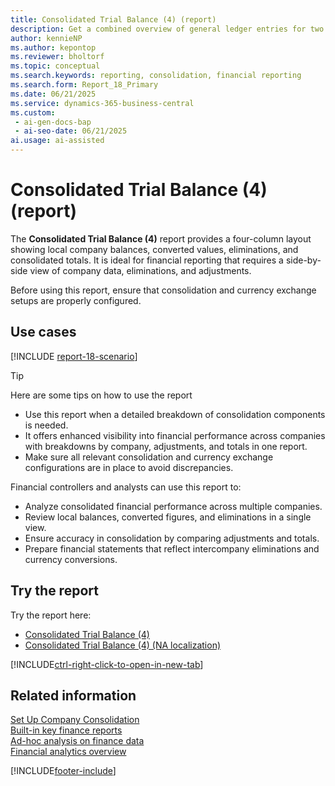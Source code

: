 ```yaml
---
title: Consolidated Trial Balance (4) (report)
description: Get a combined overview of general ledger entries for two or more companies in one consolidated company. This version of the report lets you display up to four business units as columns. Use this report to analyze consolidated financial data from multiple companies.
author: kennieNP
ms.author: kepontop
ms.reviewer: bholtorf
ms.topic: conceptual
ms.search.keywords: reporting, consolidation, financial reporting
ms.search.form: Report_18_Primary
ms.date: 06/21/2025
ms.service: dynamics-365-business-central
ms.custom:
 - ai-gen-docs-bap
 - ai-seo-date: 06/21/2025
ai.usage: ai-assisted
---
```


# Consolidated Trial Balance (4) (report)

The **Consolidated Trial Balance (4)** report provides a four-column layout showing local company balances, converted values, eliminations, and consolidated totals. It is ideal for financial reporting that requires a side-by-side view of company data, eliminations, and adjustments.

Before using this report, ensure that consolidation and currency exchange setups are properly configured.

## Use cases

[!INCLUDE [report-18-scenario](../includes/report-18-scenario-include.md)]

> [!TIP]
> Here are some tips on how to use the report
> * Use this report when a detailed breakdown of consolidation components is needed.
> * It offers enhanced visibility into financial performance across companies with breakdowns by company, adjustments, and totals in one report.
> * Make sure all relevant consolidation and currency exchange configurations are in place to avoid discrepancies.

Financial controllers and analysts can use this report to:

* Analyze consolidated financial performance across multiple companies.
* Review local balances, converted figures, and eliminations in a single view.
* Ensure accuracy in consolidation by comparing adjustments and totals.
* Prepare financial statements that reflect intercompany eliminations and currency conversions.


## Try the report

Try the report here: 
* [Consolidated Trial Balance (4)](https://businesscentral.dynamics.com?report=18)
* [Consolidated Trial Balance (4) (NA localization)](https://businesscentral.dynamics.com?report=10008)

[!INCLUDE[ctrl-right-click-to-open-in-new-tab](../includes/ctrl-right-click-to-open-in-new-tab.md)]


## Related information

[Set Up Company Consolidation](../finance-consolidated-company-reporting-setup.md)  
[Built-in key finance reports](../finance-reports.md)  
[Ad-hoc analysis on finance data](../ad-hoc-analysis-finance.md)  
[Financial analytics overview](../bi.md)  

[!INCLUDE[footer-include](../includes/footer-banner.md)]
